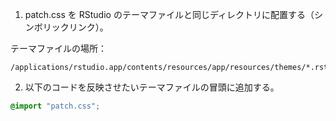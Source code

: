 1. patch.css を RStudio のテーマファイルと同じディレクトリに配置する（シンボリックリンク）。

テーマファイルの場所：

```shell
/applications/rstudio.app/contents/resources/app/resources/themes/*.rstheme
```

2. 以下のコードを反映させたいテーマファイルの冒頭に追加する。

```css
@import "patch.css";
```
